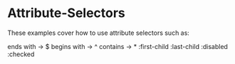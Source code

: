 # Attribute-Selectors

These examples cover how to use attribute selectors such as:

ends with -> $
begins with -> ^
contains -> *
:first-child
:last-child
:disabled
:checked

